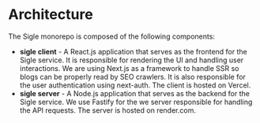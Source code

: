 # Architecture

The Sigle monorepo is composed of the following components:

- **sigle client** - A React.js application that serves as the frontend for the Sigle service. It is responsible for rendering the UI and handling user interactions. We are using Next.js as a framework to handle SSR so blogs can be properly read by SEO crawlers. It is also responsible for the user authentication using next-auth. The client is hosted on Vercel.
- **sigle server** - A Node.js application that serves as the backend for the Sigle service. We use Fastify for the we server responsible for handling the API requests. The server is hosted on render.com.
